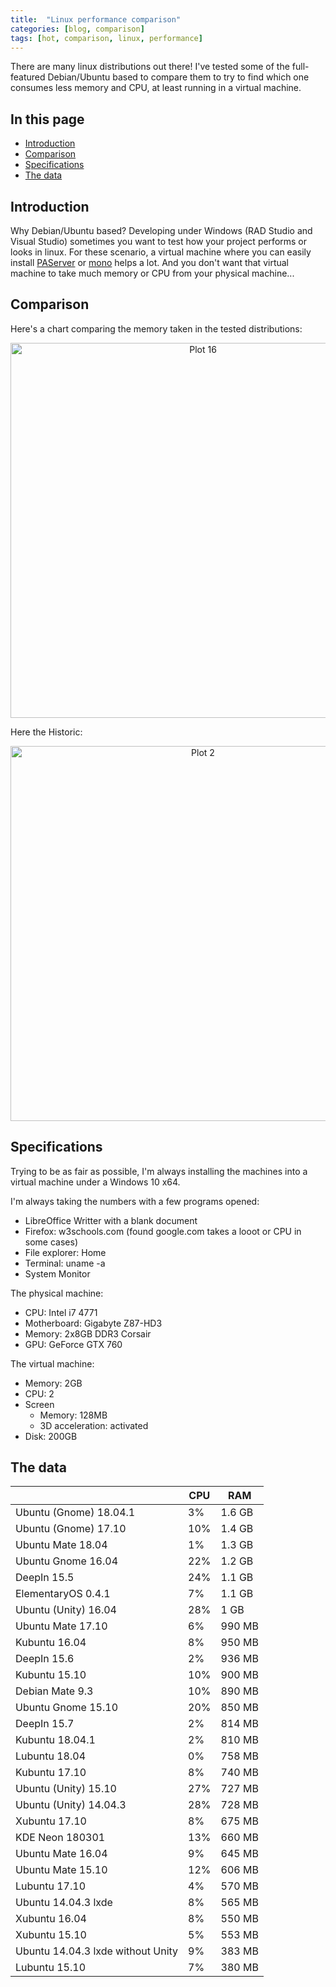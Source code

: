 ```yaml
---
title:  "Linux performance comparison"
categories: [blog, comparison]
tags: [hot, comparison, linux, performance]
---
```


There are many linux distributions out there! I've tested some of the full-featured Debian/Ubuntu based to compare them to try to find which one consumes less memory and CPU, at least running in a virtual machine.

<!--more-->

## In this page

- [Introduction](#introduction)
- [Comparison](#comparison)
- [Specifications](#specifications)
- [The data](#the-data)

## Introduction

Why Debian/Ubuntu based? Developing under Windows (RAD Studio and Visual Studio) sometimes you want to test how your project performs or looks in linux. For these scenario, a virtual machine where you can easily install [PAServer](http://docwiki.embarcadero.com/RADStudio/Tokyo/en/Installing_the_Platform_Assistant_on_Linux) or [mono](https://www.mono-project.com/download/stable/#download-lin-ubuntu) helps a lot. And you don't want that virtual machine to take much memory or CPU from your physical machine...

## Comparison

Here's a chart comparing the memory taken in the tested distributions:

<div>
    <a href="https://plot.ly/~norike/16/?share_key=wmTnkYFGbHxCISYTURmpR9" target="_blank" title="Plot 16" style="display: block; text-align: center;"><img src="https://plot.ly/~norike/16.png?share_key=wmTnkYFGbHxCISYTURmpR9" alt="Plot 16" style="max-width: 100%;width: 600px;"  width="600" onerror="this.onerror=null;this.src='https://plot.ly/404.png';" /></a>
    <script data-plotly="norike:16" sharekey-plotly="wmTnkYFGbHxCISYTURmpR9" src="https://plot.ly/embed.js" async></script>
</div>

Here the Historic:

<div>
    <a href="https://plot.ly/~norike/2/?share_key=WExi0zGekCmfmUJGVPywdb" target="_blank" title="Plot 2" style="display: block; text-align: center;"><img src="https://plot.ly/~norike/2.png?share_key=WExi0zGekCmfmUJGVPywdb" alt="Plot 2" style="max-width: 100%;width: 600px;"  width="600" onerror="this.onerror=null;this.src='https://plot.ly/404.png';" /></a>
    <script data-plotly="norike:2" sharekey-plotly="WExi0zGekCmfmUJGVPywdb" src="https://plot.ly/embed.js" async></script>
</div>

## Specifications

Trying to be as fair as possible, I'm always installing the machines into a virtual machine under a Windows 10 x64.

I'm always taking the numbers with a few programs opened:
- LibreOffice Writter with a blank document
- Firefox: w3schools.com (found google.com takes a looot or CPU in some cases)
- File explorer: Home
- Terminal: uname -a
- System Monitor

The physical machine:
- CPU: Intel i7 4771
- Motherboard: Gigabyte Z87-HD3
- Memory: 2x8GB DDR3 Corsair
- GPU: GeForce GTX 760

The virtual machine:
- Memory: 2GB
- CPU: 2
- Screen
  - Memory: 128MB
  - 3D acceleration: activated
- Disk: 200GB

## The data

| | CPU | RAM
| -- | -- | -- |
Ubuntu (Gnome) 18.04.1 | 3% | 1.6 GB
Ubuntu (Gnome) 17.10 | 10% | 1.4 GB
Ubuntu Mate 18.04 | 1% | 1.3 GB
Ubuntu Gnome 16.04 | 22% | 1.2 GB
DeepIn 15.5 | 24% | 1.1 GB
ElementaryOS 0.4.1 | 7% | 1.1 GB
Ubuntu (Unity) 16.04 | 28%| 1 GB
Ubuntu Mate 17.10 | 6% | 990 MB
Kubuntu 16.04 | 8% | 950 MB
DeepIn 15.6 | 2% | 936 MB
Kubuntu 15.10 | 10% | 900 MB
Debian Mate 9.3 | 10% | 890 MB
Ubuntu Gnome 15.10 | 20% | 850 MB
DeepIn 15.7 | 2% | 814 MB
Kubuntu 18.04.1 | 2% | 810 MB
Lubuntu 18.04	| 0% | 758 MB
Kubuntu 17.10	| 8% | 740 MB
Ubuntu (Unity) 15.10 | 27% | 727 MB
Ubuntu (Unity) 14.04.3 | 28% | 728 MB
Xubuntu 17.10 | 8% | 675 MB
KDE Neon 180301 | 13% | 660 MB
Ubuntu Mate 16.04 | 9% | 645 MB
Ubuntu Mate 15.10 | 12% | 606 MB
Lubuntu 17.10 | 4% | 570 MB
Ubuntu 14.04.3 lxde | 8% | 565 MB
Xubuntu 16.04 | 8% | 550 MB
Xubuntu 15.10 | 5% | 553 MB
Ubuntu 14.04.3 lxde without Unity | 9% | 383 MB
Lubuntu 15.10 | 7% | 380 MB
